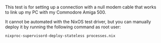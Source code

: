 This test is for setting up a connection with a null modem cable that works
to link up my PC with my Commodore Amiga 500.

It cannot be automated with the NixOS test driver, but you can manually deploy
it by running the following command as root user:

```bash
nixproc-supervisord-deploy-stateless processes.nix
```
